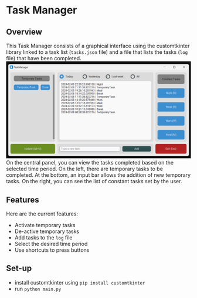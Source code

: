 # Task Manager

## Overview
This Task Manager consists of a graphical interface using the 
customtkinter library linked to a task list (`tasks.json` file) 
and a file that lists the tasks (`log` file) that have been completed.
![alt text](img/main.png?raw=true)
On the central panel, you can view the tasks completed based on the 
selected time period. On the left, there are temporary tasks to be 
completed. At the bottom, an input bar allows the addition of new 
temporary tasks. On the right, you can see the list of constant tasks 
set by the user.

## Features
Here are the current features:
- Activate temporary tasks
- De-active temporary tasks
- Add tasks to the `log` file
- Select the desired time period
- Use shortcuts to press buttons

## Set-up
- install customtkinter using `pip install customtkinter`
- run `python main.py`
